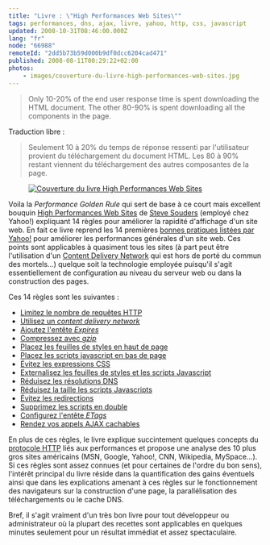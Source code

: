 ```yaml
---
title: "Livre : \"High Performances Web Sites\""
tags: performances, dns, ajax, livre, yahoo, http, css, javascript
updated: 2008-10-31T08:46:00.000Z
lang: "fr"
node: "66988"
remoteId: "2dd5b73b59d000b9df0dcc6204cad471"
published: 2008-08-11T00:29:22+02:00
photos:
    - images/couverture-du-livre-high-performances-web-sites.jpg
---
```

<blockquote>
Only 10-20% of the end user response time is spent downloading the HTML document. The other 80-90% is spent downloading all the components in the page.
</blockquote>


Traduction libre :

<blockquote>
Seulement 10 à 20% du temps de réponse ressenti par l'utilisateur provient du téléchargement du document HTML. Les 80 à 90% restant viennent du téléchargement des autres composantes de la page.
</blockquote>

<figure class="object-left"><a href="/images/couverture-du-livre-high-performances-web-sites.jpg"><img loading="lazy" src="/images/220x/couverture-du-livre-high-performances-web-sites.jpg" alt="Couverture du livre High Performances Web Sites">
</a></figure>


Voila la *Performance Golden Rule* qui sert de base à ce court mais excellent bouquin [High Performances Web Sites](http://oreilly.com/catalog/9780596529307/index.html) de [Steve Souders](http://stevesouders.com/) (employé chez Yahoo!) expliquant 14 règles pour améliorer la rapidité d'affichage d'un site web. En fait ce livre reprend les 14 premières [bonnes pratiques listées par Yahoo!](http://developer.yahoo.com/performance/rules.html) pour améliorer les performances générales d'un site web. Ces points sont applicables à quasiment tous les sites (à part peut être l'utilisation d'un [Content Delivery Network](http://fr.wikipedia.org/wiki/Content_Delivery_Network) qui est hors de porté du commun des mortels…) quelque soit la technologie employée puisqu'il s'agit essentiellement de configuration au niveau du serveur web ou dans la construction des pages.


Ces 14 règles sont les suivantes :

* [Limitez le nombre de requêtes HTTP](http://developer.yahoo.com/performance/rules.html#num_http)
* [Utilisez un *content delivery network*](http://developer.yahoo.com/performance/rules.html#cdn)
* [Ajoutez l'entête *Expires*](http://developer.yahoo.com/performance/rules.html#expires)
* [Compressez avec *gzip*](http://developer.yahoo.com/performance/rules.html#gzip)
* [Placez les feuilles de styles en haut de page](http://developer.yahoo.com/performance/rules.html#css_top)
* [Placez les scripts javascript en bas de page](http://developer.yahoo.com/performance/rules.html#js_bottom)
* [Évitez les expressions CSS](http://developer.yahoo.com/performance/rules.html#css_expressions)
* [Externalisez les feuilles de styles et les scripts Javascript](http://developer.yahoo.com/performance/rules.html#external)
* [Réduisez les résolutions DNS](http://developer.yahoo.com/performance/rules.html#dns_lookups)
* [Réduisez la taille les scripts Javascripts](http://developer.yahoo.com/performance/rules.html#minify)
* [Évitez les redirections](http://developer.yahoo.com/performance/rules.html#redirects)
* [Supprimez les scripts en double](http://developer.yahoo.com/performance/rules.html#js_dupes)
* [Configurez l'entête *ETags*](http://developer.yahoo.com/performance/rules.html#etags)
* [Rendez vos appels AJAX cachables](http://developer.yahoo.com/performance/rules.html#cacheajax)


En plus de ces règles, le livre explique succintement quelques concepts du [protocole HTTP](http://tools.ietf.org/html/rfc2616) liés aux performances et propose une analyse des 10 plus gros sites américains (MSN, Google, Yahoo!, CNN, Wikipedia, MySpace…). Si ces règles sont assez connues (et pour certaines de l'ordre du bon sens), l'intérêt principal du livre réside dans la quantification des gains éventuels ainsi que dans les explications amenant à ces règles sur le fonctionnement des navigateurs sur la construction d'une page, la parallélisation des téléchargements ou le cache DNS.


Bref, il s'agit vraiment d'un très bon livre pour tout développeur ou administrateur où la plupart des recettes sont applicables en quelques minutes seulement pour un résultat immédiat et assez spectaculaire.

